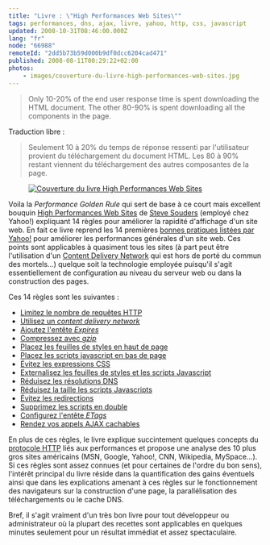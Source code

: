 ```yaml
---
title: "Livre : \"High Performances Web Sites\""
tags: performances, dns, ajax, livre, yahoo, http, css, javascript
updated: 2008-10-31T08:46:00.000Z
lang: "fr"
node: "66988"
remoteId: "2dd5b73b59d000b9df0dcc6204cad471"
published: 2008-08-11T00:29:22+02:00
photos:
    - images/couverture-du-livre-high-performances-web-sites.jpg
---
```

<blockquote>
Only 10-20% of the end user response time is spent downloading the HTML document. The other 80-90% is spent downloading all the components in the page.
</blockquote>


Traduction libre :

<blockquote>
Seulement 10 à 20% du temps de réponse ressenti par l'utilisateur provient du téléchargement du document HTML. Les 80 à 90% restant viennent du téléchargement des autres composantes de la page.
</blockquote>

<figure class="object-left"><a href="/images/couverture-du-livre-high-performances-web-sites.jpg"><img loading="lazy" src="/images/220x/couverture-du-livre-high-performances-web-sites.jpg" alt="Couverture du livre High Performances Web Sites">
</a></figure>


Voila la *Performance Golden Rule* qui sert de base à ce court mais excellent bouquin [High Performances Web Sites](http://oreilly.com/catalog/9780596529307/index.html) de [Steve Souders](http://stevesouders.com/) (employé chez Yahoo!) expliquant 14 règles pour améliorer la rapidité d'affichage d'un site web. En fait ce livre reprend les 14 premières [bonnes pratiques listées par Yahoo!](http://developer.yahoo.com/performance/rules.html) pour améliorer les performances générales d'un site web. Ces points sont applicables à quasiment tous les sites (à part peut être l'utilisation d'un [Content Delivery Network](http://fr.wikipedia.org/wiki/Content_Delivery_Network) qui est hors de porté du commun des mortels…) quelque soit la technologie employée puisqu'il s'agit essentiellement de configuration au niveau du serveur web ou dans la construction des pages.


Ces 14 règles sont les suivantes :

* [Limitez le nombre de requêtes HTTP](http://developer.yahoo.com/performance/rules.html#num_http)
* [Utilisez un *content delivery network*](http://developer.yahoo.com/performance/rules.html#cdn)
* [Ajoutez l'entête *Expires*](http://developer.yahoo.com/performance/rules.html#expires)
* [Compressez avec *gzip*](http://developer.yahoo.com/performance/rules.html#gzip)
* [Placez les feuilles de styles en haut de page](http://developer.yahoo.com/performance/rules.html#css_top)
* [Placez les scripts javascript en bas de page](http://developer.yahoo.com/performance/rules.html#js_bottom)
* [Évitez les expressions CSS](http://developer.yahoo.com/performance/rules.html#css_expressions)
* [Externalisez les feuilles de styles et les scripts Javascript](http://developer.yahoo.com/performance/rules.html#external)
* [Réduisez les résolutions DNS](http://developer.yahoo.com/performance/rules.html#dns_lookups)
* [Réduisez la taille les scripts Javascripts](http://developer.yahoo.com/performance/rules.html#minify)
* [Évitez les redirections](http://developer.yahoo.com/performance/rules.html#redirects)
* [Supprimez les scripts en double](http://developer.yahoo.com/performance/rules.html#js_dupes)
* [Configurez l'entête *ETags*](http://developer.yahoo.com/performance/rules.html#etags)
* [Rendez vos appels AJAX cachables](http://developer.yahoo.com/performance/rules.html#cacheajax)


En plus de ces règles, le livre explique succintement quelques concepts du [protocole HTTP](http://tools.ietf.org/html/rfc2616) liés aux performances et propose une analyse des 10 plus gros sites américains (MSN, Google, Yahoo!, CNN, Wikipedia, MySpace…). Si ces règles sont assez connues (et pour certaines de l'ordre du bon sens), l'intérêt principal du livre réside dans la quantification des gains éventuels ainsi que dans les explications amenant à ces règles sur le fonctionnement des navigateurs sur la construction d'une page, la parallélisation des téléchargements ou le cache DNS.


Bref, il s'agit vraiment d'un très bon livre pour tout développeur ou administrateur où la plupart des recettes sont applicables en quelques minutes seulement pour un résultat immédiat et assez spectaculaire.

